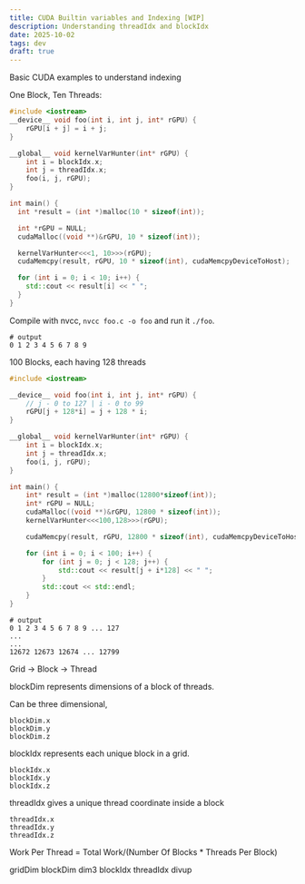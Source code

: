 ```yaml
---
title: CUDA Builtin variables and Indexing [WIP]
description: Understanding threadIdx and blockIdx
date: 2025-10-02
tags: dev
draft: true
---
```


Basic CUDA examples to understand indexing

One Block, Ten Threads:

```c++
#include <iostream>
__device__ void foo(int i, int j, int* rGPU) {
    rGPU[i + j] = i + j;
}

__global__ void kernelVarHunter(int* rGPU) {
    int i = blockIdx.x;
    int j = threadIdx.x;
    foo(i, j, rGPU);
}

int main() {
  int *result = (int *)malloc(10 * sizeof(int));

  int *rGPU = NULL;
  cudaMalloc((void **)&rGPU, 10 * sizeof(int));

  kernelVarHunter<<<1, 10>>>(rGPU);
  cudaMemcpy(result, rGPU, 10 * sizeof(int), cudaMemcpyDeviceToHost);

  for (int i = 0; i < 10; i++) {
    std::cout << result[i] << " ";
  }
}
```

Compile with nvcc, `nvcc foo.c -o foo` and run it `./foo`.


```
# output
0 1 2 3 4 5 6 7 8 9
```

100 Blocks, each having 128 threads

```c++
#include <iostream>

__device__ void foo(int i, int j, int* rGPU) {
    // j - 0 to 127 | i - 0 to 99
    rGPU[j + 128*i] = j + 128 * i;
}

__global__ void kernelVarHunter(int* rGPU) {
    int i = blockIdx.x;
    int j = threadIdx.x;
    foo(i, j, rGPU);
}

int main() {
    int* result = (int *)malloc(12800*sizeof(int));
    int* rGPU = NULL;
    cudaMalloc((void **)&rGPU, 12800 * sizeof(int));
    kernelVarHunter<<<100,128>>>(rGPU);

    cudaMemcpy(result, rGPU, 12800 * sizeof(int), cudaMemcpyDeviceToHost);

    for (int i = 0; i < 100; i++) {
        for (int j = 0; j < 128; j++) {
            std::cout << result[j + i*128] << " ";
        }
        std::cout << std::endl;
    }
}
```

```
# output
0 1 2 3 4 5 6 7 8 9 ... 127
...
...
12672 12673 12674 ... 12799
```

Grid -> Block -> Thread

blockDim represents dimensions of a block of threads.

Can be three dimensional,
```
blockDim.x
blockDim.y
blockDim.z
```

blockIdx represents each unique block in a grid.
```
blockIdx.x
blockIdx.y
blockIdx.z
```

threadIdx gives a unique thread coordinate inside a block
```
threadIdx.x
threadIdx.y
threadIdx.z
```

Work Per Thread = Total Work/(Number Of Blocks * Threads Per Block)

gridDim
blockDim
dim3
blockIdx
threadIdx
divup
